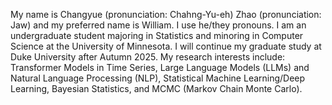 My name is Changyue (pronunciation: Chahng-Yu-eh) Zhao (pronunciation: Jaw) and my preferred name is William. I use he/they pronouns. I am an undergraduate student majoring in Statistics and minoring in Computer Science at the University of Minnesota.
I will continue my graduate study at Duke University after Autumn 2025.
My research interests include: Transformer Models in Time Series, Large Language Models (LLMs) and Natural Language Processing (NLP), Statistical Machine Learning/Deep Learning, Bayesian Statistics, and MCMC (Markov Chain Monte Carlo).
